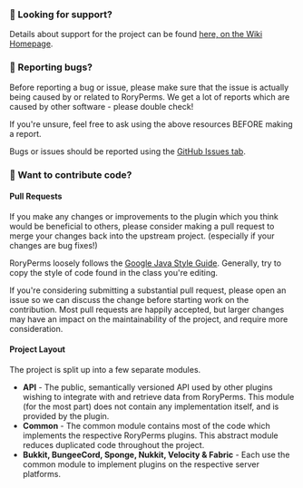 ### :speech_balloon: Looking for support?

Details about support for the project can be found [here, on the Wiki Homepage](https://luckperms.net/wiki/Home#support).

### :bug: Reporting bugs?

Before reporting a bug or issue, please make sure that the issue is actually being caused by or related to RoryPerms. We get a lot of reports which are caused by other software - please double check!

If you're unsure, feel free to ask using the above resources BEFORE making a report.

Bugs or issues should be reported using the [GitHub Issues tab](https://github.com/lucko/RoryPerms/issues).

### :pencil: Want to contribute code?
#### Pull Requests
If you make any changes or improvements to the plugin which you think would be beneficial to others, please consider making a pull request to merge your changes back into the upstream project. (especially if your changes are bug fixes!)

RoryPerms loosely follows the [Google Java Style Guide](https://google.github.io/styleguide/javaguide.html). Generally, try to copy the style of code found in the class you're editing. 

If you're considering submitting a substantial pull request, please open an issue so we can discuss the change before starting work on the contribution. Most pull requests are happily accepted, but larger changes may have an impact on the maintainability of the project, and require more consideration. 

#### Project Layout
The project is split up into a few separate modules.

* **API** - The public, semantically versioned API used by other plugins wishing to integrate with and retrieve data from RoryPerms. This module (for the most part) does not contain any implementation itself, and is provided by the plugin.
* **Common** - The common module contains most of the code which implements the respective RoryPerms plugins. This abstract module reduces duplicated code throughout the project.
* **Bukkit, BungeeCord, Sponge, Nukkit, Velocity & Fabric** - Each use the common module to implement plugins on the respective server platforms.
